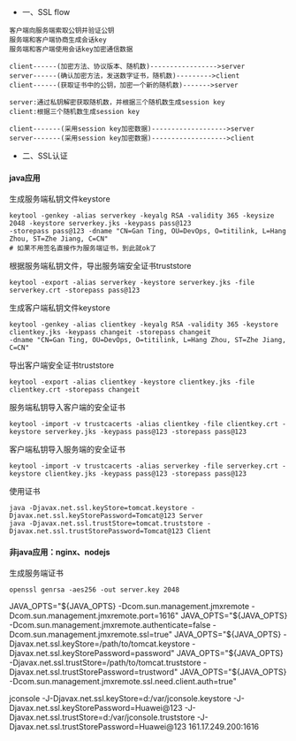 - 一、SSL flow
```
客户端向服务端索取公钥并验证公钥
服务端和客户端协商生成会话key
服务端和客户端使用会话key加密通信数据
```
```
client------(加密方法、协议版本、随机数)----------------->server
server------(确认加密方法，发送数字证书，随机数)--------->client
client------(获取证书中的公钥，加密一个新的随机数)------->server

server:通过私钥解密获取随机数，并根据三个随机数生成session key
client:根据三个随机数生成session key

client-------(采用session key加密数据)------------------->server
server-------(采用session key加密数据)------------------->client
```

- 二、SSL认证

#### java应用

生成服务端私钥文件keystore
```
keytool -genkey -alias serverkey -keyalg RSA -validity 365 -keysize 2048 -keystore serverkey.jks -keypass pass@123 
-storepass pass@123 -dname "CN=Gan Ting, OU=DevOps, O=titilink, L=Hang Zhou, ST=Zhe Jiang, C=CN"
# 如果不用签名直接作为服务端证书，到此就ok了
```

根据服务端私钥文件，导出服务端安全证书truststore
```
keytool -export -alias serverkey -keystore serverkey.jks -file serverkey.crt -storepass pass@123
```

生成客户端私钥文件keystore
```
keytool -genkey -alias clientkey -keyalg RSA -validity 365 -keystore clientkey.jks -keypass changeit -storepass changeit 
-dname "CN=Gan Ting, OU=DevOps, O=titilink, L=Hang Zhou, ST=Zhe Jiang, C=CN"
```

导出客户端安全证书truststore
```
keytool -export -alias clientkey -keystore clientkey.jks -file clientkey.crt -storepass changeit
```

服务端私钥导入客户端的安全证书
```
keytool -import -v trustcacerts -alias clientkey -file clientkey.crt -keystore serverkey.jks -keypass pass@123 -storepass pass@123
```

客户端私钥导入服务端的安全证书
```
keytool -import -v trustcacerts -alias serverkey -file serverkey.crt -keystore clientkey.jks -keypass pass@123 -storepass pass@123
```




使用证书
```
java -Djavax.net.ssl.keyStore=tomcat.keystore -Djavax.net.ssl.keyStorePassword=Tomcat@123 Server
java -Djavax.net.ssl.trustStore=tomcat.truststore -Djavax.net.ssl.trustStorePassword=Tomcat@123 Client
```

#### 非java应用：nginx、nodejs
生成服务端证书
```
openssl genrsa -aes256 -out server.key 2048
```


JAVA_OPTS="${JAVA_OPTS} -Dcom.sun.management.jmxremote -Dcom.sun.management.jmxremote.port=1616" 
JAVA_OPTS="${JAVA_OPTS} -Dcom.sun.management.jmxremote.authenticate=false -Dcom.sun.management.jmxremote.ssl=true" 
JAVA_OPTS="${JAVA_OPTS} -Djavax.net.ssl.keyStore=/path/to/tomcat.keystore -Djavax.net.ssl.keyStorePassword=password" 
JAVA_OPTS="${JAVA_OPTS} -Djavax.net.ssl.trustStore=/path/to/tomcat.truststore -Djavax.net.ssl.trustStorePassword=trustword" 
JAVA_OPTS="${JAVA_OPTS} -Dcom.sun.management.jmxremote.ssl.need.client.auth=true"

jconsole -J-Djavax.net.ssl.keyStore=d:/var/jconsole.keystore -J-Djavax.net.ssl.keyStorePassword=Huawei@123 -J-Djavax.net.ssl.trustStore=d:/var/jconsole.truststore -J-Djavax.net.ssl.trustStorePassword=Huawei@123 161.17.249.200:1616


<Connector port="8443" protocol="com.titilink.safetool.DecryptHttp11NioProtocol"
              maxThreads="150" SSLEnabled="true" scheme="https" secure="true"
keystoreFile="./conf/server.keystore" keystorePass="" salt=""
              clientAuth="false" sslProtocol="TLS" sslEnabledProtocols="TLSv1.1,TLSv1.2"
                ciphers="TLS_ECDHE_RSA_WITH_AES_128_CBC_SHA256, TLS_ECDHE_RSA_WITH_AES_128_CBC_SHA,TLS_ECDHE_RSA_WITH_AES_256_CBC_SHA384, TLS_ECDHE_RSA_WITH_AES_256_CBC_SHA, TLS_RSA_WITH_AES_128_CBC_SHA256,TLS_RSA_WITH_AES_128_CBC_SHA,TLS_RSA_WITH_AES_256_CBC_SHA256, TLS_RSA_WITH_AES_256_CBC_SHA"
              allowTrace="false" URIEncoding="UTF-8"
              connectionTimeout="20000" xpoweredBy="false" server="127.0.0.1" maxPostSize="10240" maxHttpHeaderSize="8192"/>
